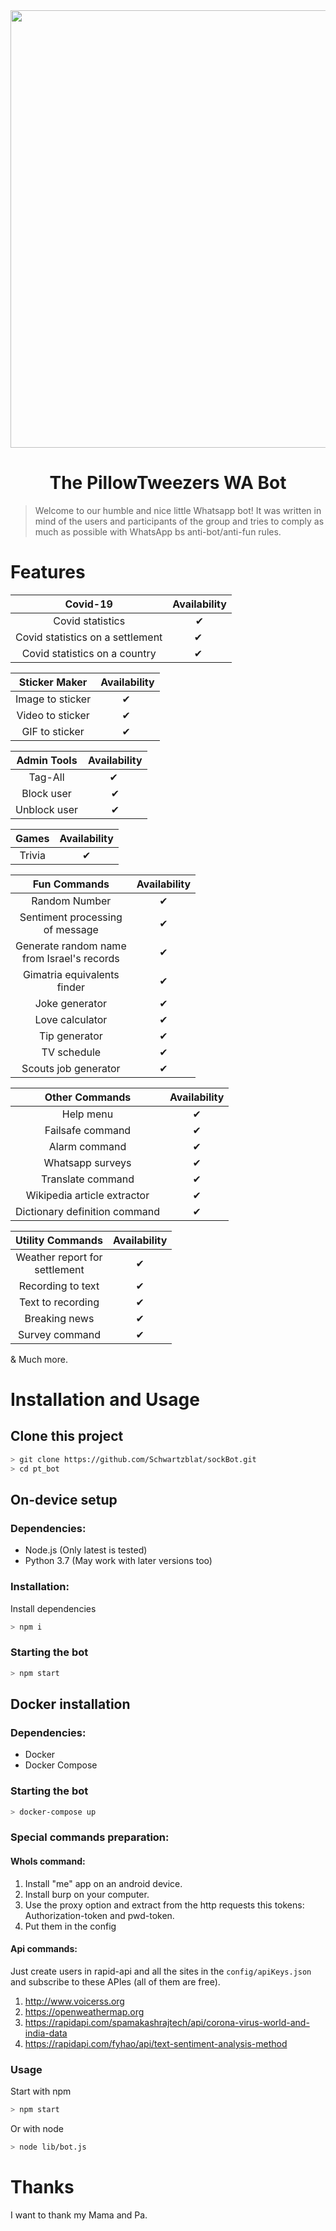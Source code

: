 <div align="center">
<img src="https://cdn.pixabay.com/photo/2016/08/08/10/49/watercolour-1578076_960_720.jpg" alt="" width="700" />

# The PillowTweezers WA Bot

</div>

> Welcome to our humble and nice little Whatsapp bot!
> It was written in mind of the users and participants of the group and tries to comply as much as possible with
> WhatsApp
> bs anti-bot/anti-fun rules.

# Features

| Covid-19 | Availability |
| :------: | :----------: |
| Covid statistics | ✔ |
| Covid statistics on a settlement| ✔ ️|
| Covid statistics on a country| ✔ ️|

| Sticker Maker | Availability |
| :-----------: | :----------: |
| Image to sticker | ✔ ️|
| Video to sticker | ✔ ️|
| GIF to sticker | ✔ ️|

| Admin Tools | Availability |
| :-----------: | :----------: |
| Tag-All | ✔ ️|
| Block user | ✔ |
| Unblock user | ✔ |

| Games | Availability |
| :---: | :----------: |
| Trivia | ✔ |

| Fun Commands | Availability |
| :----------: | :----------: |
| Random Number | ✔ |
| Sentiment processing<br>of message | ✔ | 
| Generate random name<br>from Israel's records | ✔ | 
| Gimatria equivalents<br>finder | ✔ | 
| Joke generator | ✔ |
| Love calculator | ✔ |
| Tip generator | ✔ |
| TV schedule | ✔ |
| Scouts job generator | ✔ |

| Other Commands | Availability |
| :------------: | :----------: |
| Help menu | ✔ |
| Failsafe command | ✔ |
| Alarm command | ✔ |
| Whatsapp surveys | ✔ |
| Translate command | ✔ |
| Wikipedia article extractor | ✔ |
| Dictionary definition command | ✔ |

| Utility Commands | Availability |
| :--------------: | :----------: |
| Weather report for<br>settlement | ✔ |
| Recording to text | ✔ |
| Text to recording | ✔ |
| Breaking news | ✔ |
| Survey command | ✔ |

& Much more.

# Installation and Usage

## Clone this project

```bash
> git clone https://github.com/Schwartzblat/sockBot.git
> cd pt_bot
```

## On-device setup

### Dependencies:

- Node.js (Only latest is tested)
- Python 3.7 (May work with later versions too)

### Installation:

Install dependencies

```bash
> npm i
```

### Starting the bot

```bash
> npm start
```

## Docker installation

### Dependencies:

- Docker
- Docker Compose

### Starting the bot

```bash
> docker-compose up
```

### Special commands preparation:

#### WhoIs command:

1. Install "me" app on an android device.
2. Install burp on your computer.
3. Use the proxy option and extract from the http requests this tokens: Authorization-token and pwd-token.
4. Put them in the config

#### Api commands:

Just create users in rapid-api and all the sites in the ```config/apiKeys.json```<br>
and subscribe to these APIes (all of them are free).

1. http://www.voicerss.org
2. https://openweathermap.org
3. https://rapidapi.com/spamakashrajtech/api/corona-virus-world-and-india-data
4. https://rapidapi.com/fyhao/api/text-sentiment-analysis-method

### Usage

Start with npm

```bash
> npm start
```

Or with node

```bash
> node lib/bot.js
```

# Thanks

I want to thank my Mama and Pa.
